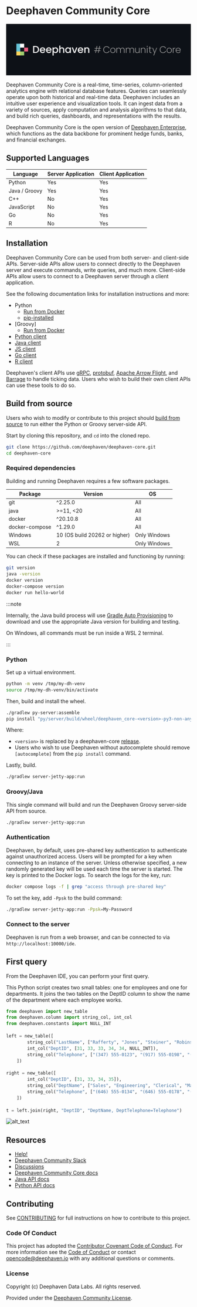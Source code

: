 # Deephaven Community Core

![Deephaven Data Labs Logo](docs/images/Deephaven_GH_Logo.svg)

Deephaven Community Core is a real-time, time-series, column-oriented analytics engine
with relational database features.
Queries can seamlessly operate upon both historical and real-time data.
Deephaven includes an intuitive user experience and visualization tools.
It can ingest data from a variety of sources, apply computation and analysis algorithms
to that data, and build rich queries, dashboards, and representations with the results.

Deephaven Community Core is the open version of [Deephaven Enterprise](https://deephaven.io),
which functions as the data backbone for prominent hedge funds, banks, and financial exchanges.

## Supported Languages

| Language      | Server Application | Client Application |
| ------------- | ------------------ | ------------------ |
| Python        | Yes                | Yes                |
| Java / Groovy | Yes                | Yes                |
| C++           | No                 | Yes                |
| JavaScript    | No                 | Yes                |
| Go            | No                 | Yes                |
| R             | No                 | Yes                |

## Installation

Deephaven Community Core can be used from both server- and client-side APIs. Server-side APIs allow users to connect directly to the Deephaven server and execute commands, write queries, and much more. Client-side APIs allow users to connect to a Deephaven server through a client application.

See the following documentation links for installation instructions and more:

- Python
  - [Run from Docker](https://deephaven.io/core/docs/tutorials/quickstart/)
  - [pip-installed](https://deephaven.io/core/docs/tutorials/quickstart/)
- [Groovy]
  - [Run from Docker](https://deephaven.io/core/groovy/docs/tutorials/quickstart/)
- [Python client](https://pypi.org/project/pydeephaven/)
- [Java client](https://deephaven.io/core/docs/how-to-guides/java-client/)
- [JS client](https://deephaven.io/core/docs/reference/js-api/documentation/)
- [Go client](https://pkg.go.dev/github.com/deephaven/deephaven-core/go)
- [R client](https://github.com/deephaven/deephaven-core/blob/main/R/rdeephaven/README.md)

Deephaven's client APIs use [gRPC](https://grpc.io/), [protobuf](https://github.com/deephaven/deephaven-core/tree/main/proto/proto-backplane-grpc/src/main/proto/deephaven/proto), [Apache Arrow Flight](https://arrow.apache.org/docs/format/Flight.html), and [Barrage](https://github.com/deephaven/barrage) to handle ticking data. Users who wish to build their own client APIs can use these tools to do so.

## Build from source

Users who wish to modify or contribute to this project should [build from source](https://deephaven.io/core/docs/how-to-guides/launch-build/) to run either the Python or Groovy server-side API.

Start by cloning this repository, and `cd` into the cloned repo.

```bash
git clone https://github.com/deephaven/deephaven-core.git
cd deephaven-core
```

### Required dependencies

Building and running Deephaven requires a few software packages.

| Package        | Version                       | OS           |
| -------------- | ----------------------------- | ------------ |
| git            | ^2.25.0                       | All          |
| java           | >=11, <20                     | All          |
| docker         | ^20.10.8                      | All          |
| docker-compose | ^1.29.0                       | All          |
| Windows        | 10 (OS build 20262 or higher) | Only Windows |
| WSL            | 2                             | Only Windows |

You can check if these packages are installed and functioning by running:

```bash
git version
java -version
docker version
docker-compose version
docker run hello-world
```

:::note

Internally, the Java build process will use [Gradle Auto Provisioning](https://docs.gradle.org/current/userguide/toolchains.html#sec:provisioning)
to download and use the appropriate Java version for building and testing.

On Windows, all commands must be run inside a WSL 2 terminal.

:::

### Python

Set up a virtual environment.

```bash
python -m venv /tmp/my-dh-venv
source /tmp/my-dh-venv/bin/activate
```

Then, build and install the wheel.

```bash
./gradlew py-server:assemble
pip install "py/server/build/wheel/deephaven_core-<version>-py3-non-any.whl[autocomplete]
```

Where:

- `<version>` is replaced by a deephaven-core [release](https://github.com/deephaven/deephaven-core/releases).
- Users who wish to use Deephaven without autocomplete should remove `[autocomplete]` from the `pip install` command.

Lastly, build.

```bash
./gradlew server-jetty-app:run
```

### Groovy/Java

This single command will build and run the Deephaven Groovy server-side API from source.

```bash
./gradlew server-jetty-app:run
```

### Authentication

Deephaven, by default, uses pre-shared key authentication to authenticate against unauthorized access. Users will be prompted for a key when connecting to an instance of the server. Unless otherwise specified, a new randomly generated key will be used each time the server is started. The key is printed to the Docker logs. To search the logs for the key, run:

```bash
docker compose logs -f | grep "access through pre-shared key"
```

To set the key, add `-Ppsk` to the build command:

```bash
./gradlew server-jetty-app:run -Ppsk=My-Password
```

### Connect to the server

Deephaven is run from a web browser, and can be connected to via `http://localhost:10000/ide`.

## First query

From the Deephaven IDE, you can perform your first query.

This Python script creates two small tables: one for employees and one for departments.
It joins the two tables on the DeptID column to show the name of the department
where each employee works.

```python
from deephaven import new_table
from deephaven.column import string_col, int_col
from deephaven.constants import NULL_INT

left = new_table([
        string_col("LastName", ["Rafferty", "Jones", "Steiner", "Robins", "Smith", "Rogers"]),
        int_col("DeptID", [31, 33, 33, 34, 34, NULL_INT]),
        string_col("Telephone", ["(347) 555-0123", "(917) 555-0198", "(212) 555-0167", "(952) 555-0110", None, None])
    ])

right = new_table([
        int_col("DeptID", [31, 33, 34, 35]),
        string_col("DeptName", ["Sales", "Engineering", "Clerical", "Marketing"]),
        string_col("Telephone", ["(646) 555-0134", "(646) 555-0178", "(646) 555-0159", "(212) 555-0111"])
    ])

t = left.join(right, "DeptID", "DeptName, DeptTelephone=Telephone")
```

![alt_text](docs/images/ide_first_query.png "Deephaven IDE First Query")

## Resources

* [Help!](https://github.com/deephaven/deephaven-core/discussions/969)
* [Deephaven Community Slack](https://deephaven.io/slack)
* [Discussions](https://github.com/deephaven/deephaven-core/discussions)
* [Deephaven Community Core docs](https://deephaven.io/core/docs/)
* [Java API docs](https://deephaven.io/core/javadoc/)
* [Python API docs](https://deephaven.io/core/pydoc/)

## Contributing

See [CONTRIBUTING](./CONTRIBUTING.md) for full instructions on how to contribute to this project.

### Code Of Conduct

This project has adopted the [Contributor Covenant Code of Conduct](https://www.contributor-covenant.org/version/2/0/code_of_conduct/).
For more information see the [Code of Conduct](CODE_OF_CONDUCT.md) or contact [opencode@deephaven.io](mailto:opencode@deephaven.io)
with any additional questions or comments.


### License

Copyright (c) Deephaven Data Labs. All rights reserved.

Provided under the [Deephaven Community License](LICENSE.md).